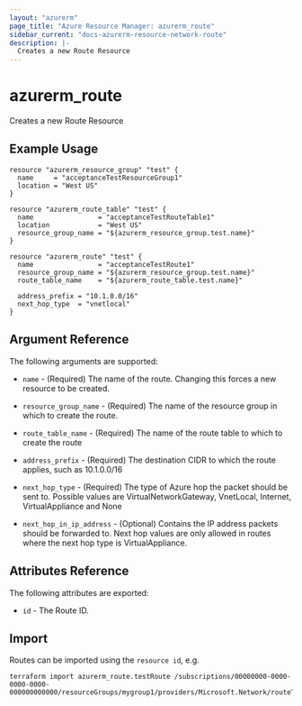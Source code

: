 ```yaml
---
layout: "azurerm"
page_title: "Azure Resource Manager: azurerm_route"
sidebar_current: "docs-azurerm-resource-network-route"
description: |-
  Creates a new Route Resource
---
```


# azurerm\_route

Creates a new Route Resource

## Example Usage

```hcl
resource "azurerm_resource_group" "test" {
  name     = "acceptanceTestResourceGroup1"
  location = "West US"
}

resource "azurerm_route_table" "test" {
  name                = "acceptanceTestRouteTable1"
  location            = "West US"
  resource_group_name = "${azurerm_resource_group.test.name}"
}

resource "azurerm_route" "test" {
  name                = "acceptanceTestRoute1"
  resource_group_name = "${azurerm_resource_group.test.name}"
  route_table_name    = "${azurerm_route_table.test.name}"

  address_prefix = "10.1.0.0/16"
  next_hop_type  = "vnetlocal"
}
```

## Argument Reference

The following arguments are supported:

* `name` - (Required) The name of the route. Changing this forces a
    new resource to be created.

* `resource_group_name` - (Required) The name of the resource group in which to
    create the route.


* `route_table_name` - (Required) The name of the route table to which to create the route

* `address_prefix` - (Required) The destination CIDR to which the route applies, such as 10.1.0.0/16

* `next_hop_type` - (Required) The type of Azure hop the packet should be sent to.
                               Possible values are VirtualNetworkGateway, VnetLocal, Internet, VirtualAppliance and None

* `next_hop_in_ip_address` - (Optional) Contains the IP address packets should be forwarded to. Next hop values are only allowed in routes where the next hop type is VirtualAppliance.

## Attributes Reference

The following attributes are exported:

* `id` - The Route ID.

## Import


Routes can be imported using the `resource id`, e.g.
```
terraform import azurerm_route.testRoute /subscriptions/00000000-0000-0000-0000-000000000000/resourceGroups/mygroup1/providers/Microsoft.Network/routeTables/mytable1/routes/myroute1
```
